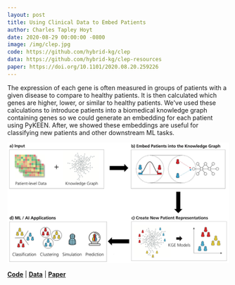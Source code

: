 ```yaml
---
layout: post
title: Using Clinical Data to Embed Patients
author: Charles Tapley Hoyt
date: 2020-08-29 00:00:00 -0800
image: /img/clep.jpg
code: https://github.com/hybrid-kg/clep
data: https://github.com/hybrid-kg/clep-resources
paper: https://doi.org/10.1101/2020.08.20.259226
---
```

The expression of each gene is often measured in groups of patients with a given
disease to compare to healthy patients. It is then calculated which genes are
higher, lower, or similar to healthy patients. We've used these calculations
to introduce patients into a biomedical knowledge graph containing genes
so we could generate an embedding for each patient using PyKEEN. After,
we showed these embeddings are useful for classifying new patients and other
downstream ML tasks.

<img src="/img/clep.jpg" alt="CLEP Diagram" />

[**Code**](https://github.com/hybrid-kg/clep) | [**Data**](https://github.com/hybrid-kg/clep-resources) | [**Paper**](https://doi.org/10.1101/2020.08.20.259226)
